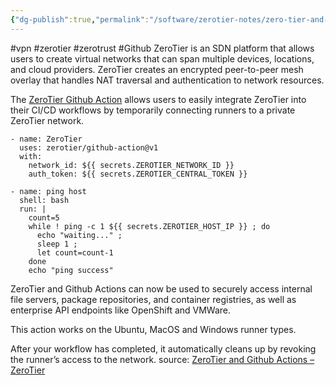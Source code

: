 ```yaml
---
{"dg-publish":true,"permalink":"/software/zerotier-notes/zero-tier-and-github-actions-zero-tier/","tags":["public"],"noteIcon":"1","created":"2024-08-03T14:52:57.880+02:00","updated":"2023-03-07T20:45:39.000+01:00"}
---
```


#vpn #zerotier #zerotrust #Github 
 ZeroTier is an SDN platform that allows users to create virtual networks that can span multiple devices, locations, and cloud providers. ZeroTier creates an encrypted peer-to-peer mesh overlay that handles NAT traversal and authentication to network resources.
 
 The [ZeroTier Github Action](https://github.com/marketplace/actions/zerotier) allows users to easily integrate ZeroTier into their CI/CD workflows by temporarily connecting runners to a private ZeroTier network.
 
 ```
 - name: ZeroTier
   uses: zerotier/github-action@v1
   with:
     network_id: ${{ secrets.ZEROTIER_NETWORK_ID }}
     auth_token: ${{ secrets.ZEROTIER_CENTRAL_TOKEN }}
 
 - name: ping host
   shell: bash
   run: |
     count=5
     while ! ping -c 1 ${{ secrets.ZEROTIER_HOST_IP }} ; do
       echo "waiting..." ;
       sleep 1 ;
       let count=count-1
     done
     echo "ping success"
 ```
 
 ZeroTier and Github Actions can now be used to securely access internal file servers, package repositories, and container registries, as well as enterprise API endpoints like OpenShift and VMWare.
 
 This action works on the Ubuntu, MacOS and Windows runner types.
 
 After your workflow has completed, it automatically cleans up by revoking the runner’s access to the network.
source: [ZeroTier and Github Actions – ZeroTier](https://www.zerotier.com/2022/12/20/zerotier-and-github-actions/)
